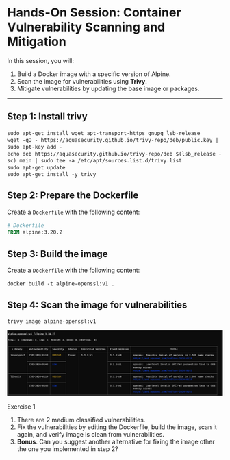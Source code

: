 # Hands-On Session: Container Vulnerability Scanning and Mitigation

In this session, you will:
1. Build a Docker image with a specific version of Alpine.
2. Scan the image for vulnerabilities using **Trivy**.
3. Mitigate vulnerabilities by updating the base image or packages.

---

## Step 1: Install trivy
```
sudo apt-get install wget apt-transport-https gnupg lsb-release
wget -qO - https://aquasecurity.github.io/trivy-repo/deb/public.key | sudo apt-key add -
echo deb https://aquasecurity.github.io/trivy-repo/deb $(lsb_release -sc) main | sudo tee -a /etc/apt/sources.list.d/trivy.list
sudo apt-get update
sudo apt-get install -y trivy
```
## Step 2: Prepare the Dockerfile

Create a `Dockerfile` with the following content:

```Dockerfile
# Dockerfile
FROM alpine:3.20.2
```

## Step 3: Build the image

Create a `Dockerfile` with the following content:

```
docker build -t alpine-openssl:v1 .
```

## Step 4: Scan the image for vulnerabilities
```
trivy image alpine-openssl:v1
```

![trivy output](./img/trivy.png)

Exercise 1
1. There are 2 medium classified vulnerabilities.
2. Fix the vulnerabilities by editing the Dockerfile, build the image, scan it again, and verify image is clean from vulnerabilities.
3. **Bonus**. Can you suggest another alternative for fixing the image other the one you implemented in step 2?